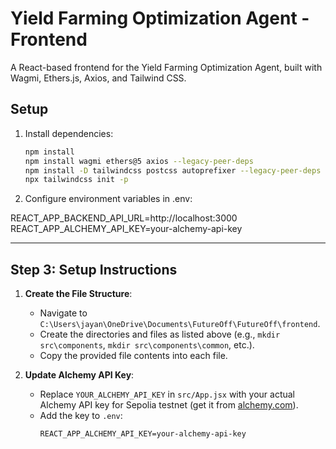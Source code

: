 # Yield Farming Optimization Agent - Frontend

A React-based frontend for the Yield Farming Optimization Agent, built with Wagmi, Ethers.js, Axios, and Tailwind CSS.

## Setup

1. Install dependencies:
   ```bash
   npm install
   npm install wagmi ethers@5 axios --legacy-peer-deps
   npm install -D tailwindcss postcss autoprefixer --legacy-peer-deps
   npx tailwindcss init -p

2. Configure environment variables in .env:

REACT_APP_BACKEND_API_URL=http://localhost:3000
REACT_APP_ALCHEMY_API_KEY=your-alchemy-api-key


---

## Step 3: Setup Instructions

1. **Create the File Structure**:
   - Navigate to `C:\Users\jayan\OneDrive\Documents\FutureOff\FutureOff\frontend`.
   - Create the directories and files as listed above (e.g., `mkdir src\components`, `mkdir src\components\common`, etc.).
   - Copy the provided file contents into each file.

2. **Update Alchemy API Key**:
   - Replace `YOUR_ALCHEMY_API_KEY` in `src/App.jsx` with your actual Alchemy API key for Sepolia testnet (get it from [alchemy.com](https://www.alchemy.com/)).
   - Add the key to `.env`:
     ```env
     REACT_APP_ALCHEMY_API_KEY=your-alchemy-api-key